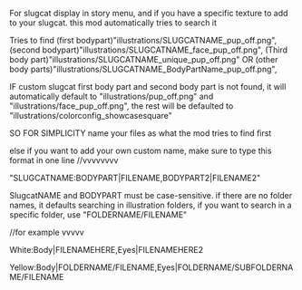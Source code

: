 For slugcat display in story menu, and if you have a specific texture to add to your slugcat. this mod automatically tries to search it

Tries to find
(first bodypart)"illustrations/SLUGCATNAME_pup_off.png", 
(second bodypart)"illustrations/SLUGCATNAME_face_pup_off.png",
(Third body part)"illustrations/SLUGCATNAME_unique_pup_off.png" 
OR (other body parts)"illustrations/SLUGCATNAME_BodyPartName_pup_off.png", 

IF custom slugcat first body part and second body part is not found, it will automatically default to "illustrations/pup_off.png" and "illustrations/face_pup_off.png", the rest will be defaulted to "illustrations/colorconfig_showcasesquare"

SO FOR SIMPLICITY name your files as what the mod tries to find first

else if you want to add your own custom name, make sure to type this format in one line
//vvvvvvvv

"SLUGCATNAME:BODYPART|FILENAME,BODYPART2|FILENAME2"

SlugcatNAME and BODYPART must be case-sensitive. if there are no folder names, it defaults searching in illustration folders, if you want to search in a specific folder, use "FOLDERNAME/FILENAME"

//for example vvvvv

White:Body|FILENAMEHERE,Eyes|FILENAMEHERE2

Yellow:Body|FOLDERNAME/FILENAME,Eyes|FOLDERNAME/SUBFOLDERNAME/FILENAME
